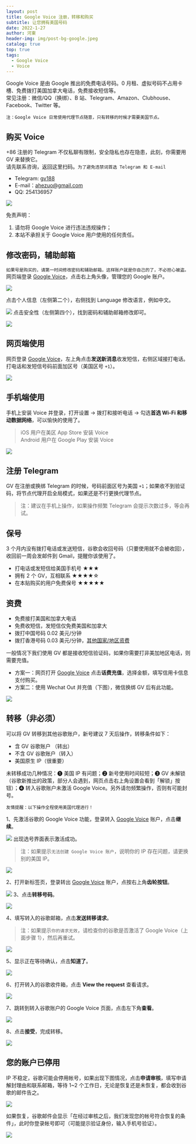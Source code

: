 ```yaml
---
layout: post
title: Google Voice 注册，转移和购买
subtitle: 让您拥有美国号码
date: 2022-1-27
author: 河東
header-img: img/post-bg-google.jpeg
catalog: true
top: true
tags:
  - Google Voice
  - Voice
---
```


Google Voice 是由 Google 推出的免费电话号码。0 月租、虚拟号码不占用卡槽、免费拨打美国加拿大电话，免费接收短信等。\
常见注册：微信/QQ（换绑）、B 站、Telegram、Amazon、Clubhouse、Facebook、Twitter 等。

`注：Google Voice 日常使用代理节点随意，只有转移的时候才需要美国节点。`


## 购买 Voice

+86 注册的 Telegram 不仅私聊有限制，安全隐私也存在隐患，此刻，你需要用 GV 来替换它。\
请先联系咨询，返回这里扫码。`为了避免违禁词首选 Telegram 和 E-mail`
- Telegram: [gv188](https://t.me/gv188) 
- E-mail：ahezuo@gmail.com
- QQ: 254136957

![](https://i.imgur.com/6TtN8ON.png)

免责声明：
1. 请勿将 Google Voice 进行违法违规操作；
2. 本站不承担关于 Google Voice 用户使用的任何责任。


## 修改密码，辅助邮箱

`如果号是购买的，请第一时间修改密码和辅助邮箱，这样账户就是你自己的了，不必担心被盗。`\
网页端登录 [Google Voice](https://voice.google.com/)，点击右上角头像，管理您的 Google 账户。

![](https://i.imgur.com/DKcKZQl.png)

点击个人信息（左侧第二个），右侧找到 Language 修改语言，例如中文。

![](https://i.imgur.com/eSXJsGo.png)
点击安全性（左侧第四个），找到密码和辅助邮箱修改即可。

![](https://i.imgur.com/dmWyVKU.png)

## 网页端使用

网页登录 [Google Voice](https://voice.google.com/)，左上角点击**发送新消息**收发短信，右侧区域接打电话。\
打电话和发短信号码前面加区号（美国区号 `+1`）。

![](https://i.imgur.com/IrB7dd5.png)


## 手机端使用

手机上安装 Voice 并登录，打开设置 → 拨打和接听电话 → 勾选**首选 Wi-Fi 和移动数据网络**，可以愉快的使用了。

> iOS 用户在美区 App Store 安装 Voice\
> Android 用户在 Google Play 安装 Voice

![](https://i.imgur.com/TCY50ff.jpg)


## 注册 Telegram

GV 在注册或换绑 Telegram 的时候，号码前面区号为美国 `+1`；如果收不到验证码，将节点代理开启全局模式，如果还是不行更换代理节点。

> 注：建议在手机上操作，如果操作频繁 Telegram 会提示次数过多，等会再试。

## 保号

3 个月内没有拨打电话或发送短信，谷歌会收回号码（只要使用就不会被收回），收回前一周会发邮件到 Gmail，提醒你该使用了。

- 打电话或发短信给美国手机号 ★★★
- 拥有 2 个 GV，互相联系 ★★★★☆
- 在本贴购买的用户免费保号 ★★★★★
  

## 资费

- 免费接打美国和加拿大电话
- 免费收短信，发短信仅免费美国和加拿大
- 拨打中国号码 0.02 美元/分钟
- 拨打香港号码 0.03 美元/分钟，[其他国家/地区资费](https://voice.google.com/u/0/rates?pli=1)

一般情况下我们使用 GV 都是接收短信验证码，如果你需要打非美加地区电话，则需要充值。

- 方案一：网页打开 [Google Voice](https://voice.google.com/u/3/billing) 点击**话费充值**，选择金额，填写信用卡信息支付购买。
- 方案二：使用 Wechat Out 并充值（下图），微信换绑 GV 后有此功能。

![](https://i.imgur.com/facZ0Wb.jpg)

## 转移（非必须）

可以将 GV 转移到其他谷歌账户，新号建议 7 天后操作，转移条件如下：

- 含 GV 谷歌账户 （转出）
- 不含 GV 谷歌账户（转入）
- 美国原生 IP（很重要）

未转移成功几种情况：➊ 美国 IP 有问题；➋ 新号使用时间较短；➌ GV 未解锁（谷歌新推出的政策，部分人会遇到，网页点击右上角设置会看到「解锁」按钮）；➍ 转入谷歌账户未激活 Google Voice。另外请勿频繁操作，否则有可能封号。

`友情提醒：以下操作全程使用美国代理进行！`

1、先激活谷歌的 Google Voice 功能，登录转入 [Google Voice](https://voice.google.com/u/0/messages) 账户，点击**继续**。

![](https://i.imgur.com/ySbeJqq.png)
出现选号界面表示激活成功。

> 注：如果提示`无法创建 Google Voice 账户`，说明你的 IP 存在问题，请更换别的美国 IP。

![](https://i.imgur.com/b7Iiwn2.png)

2、打开新标签页，登录转出 [Google Voice](https://voice.google.com/u/0/messages) 账户，点按右上角**齿轮按钮**。


![](https://i.imgur.com/FpZ4KxH.png)
3、点击**转移号码**。

![](https://i.imgur.com/OASFgdA.png)

4、填写转入的谷歌邮箱，点击**发送转移请求**。

> 注：如果提示`你的请求无效`，请检查你的谷歌是否激活了 Google Voice（上面步骤  1），然后再重试。

![](https://i.imgur.com/dnPKT2H.png)

5、显示正在等待确认，点击**知道了**。

![](https://i.imgur.com/YbWLJgg.png)

6、打开转入的谷歌收件箱，点击 **View the request** 查看请求。

![](https://i.imgur.com/4H0A9lC.png)

7、跳转到转入谷歌账户的 Google Voice 页面，点击左下角**查看**。

![](https://i.imgur.com/Yl00SOG.png)

8、点击**接受**，完成转移。

![](https://i.imgur.com/naiWfji.png)

## 您的账户已停用

IP 不稳定，谷歌可能会停用帐号，如果出现下图情况，点击**申请审核**，填写申请解封理由和联系邮箱，等待 1~2 个工作日，无论是恢复还是未恢复，都会收到谷歌的邮件告之。

![](https://i.imgur.com/VIOrboX.jpg)

如果恢复，谷歌邮件会显示「在经过审核之后，我们发现您的帐号符合恢复的条件」，此时你登录帐号即可（可能提示验证身份，输入手机号验证）。

![](https://i.imgur.com/U5YtEeO.jpg)